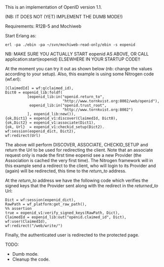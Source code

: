 This is an implementation of OpenID version 1.1.

(NB: IT DOES NOT (YET) IMPLEMENT THE DUMB MODE!)

Requirements: R12B-5 and Mochiweb

Start Erlang as:

    erl -pa ./ebin -pa ~/svn/mochiweb-read-only/ebin -s eopenid

NB: MAKE SURE YOU ACTUALLY START eopenid AS ABOVE, OR CALL 
application:start(eopenid) ELSEWHERE IN YOUR STARTUP CODE!!
    
At the moment you can try it out as shown below (nb: change the values
according to your setup). Also, this example is using some Nitrogen
code (wf.erl):

    [ClaimedId] = wf:q(claimed_id),
    Dict0 = eopenid_lib:foldf(
              [eopenid_lib:in("openid.return_to", 
                              "http://www.tornkvist.org:8002/web/openid"),
               eopenid_lib:in("openid.trust_root", 
                              "http://www.tornkvist.org:8002")
              ], eopenid_lib:new()),
    {ok,Dict1} = eopenid_v1:discover(ClaimedId, Dict0),
    {ok,Dict2} = eopenid_v1:associate(Dict1),
    {ok, Url}  = eopenid_v1:checkid_setup(Dict2).
    wf:session(eopenid_dict, Dict2),
    wf:redirect(Url)

The above will perform DISCOVER, ASSOCIATE, CHECKID_SETUP and 
return the Url to be used for redirecting the client. 
Note that an associate request only is made the first time eopenid 
see a new Provider (the Association is cached the very first time).
The Nitrogen framework will in this example send a redirect to the 
client, who will login to its Provider and (again) will be redirected, 
this time to the *return_to* address.

At the *return_to* address we have the following code which
verifies the signed keys that the Provider sent along with the
redirect in the *returned_to* Url:

    Dict = wf:session(eopenid_dict),
    RawPath = wf_platform:get_raw_path(),
    %% assertion
    true = eopenid_v1:verify_signed_keys(RawPath, Dict),
    ClaimedId = eopenid_lib:out("openid.claimed_id", Dict),
    wf:user(ClaimedId),
    wf:redirect("/web/write/")

Finally, the authenticated user is redirected to the protected page.


TODO:

* Dumb mode.
* Cleanup the code.





